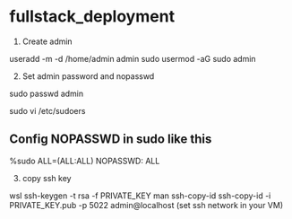 # fullstack_deployment

1. Create admin

useradd -m -d /home/admin admin
sudo usermod -aG sudo admin

2. Set admin password and nopasswd

sudo passwd admin

sudo vi /etc/sudoers
## Config NOPASSWD in sudo like this
%sudo ALL=(ALL:ALL) NOPASSWD: ALL

3. copy ssh key

wsl
ssh-keygen -t rsa -f PRIVATE_KEY
man ssh-copy-id
ssh-copy-id -i PRIVATE_KEY.pub -p 5022 admin@localhost (set ssh network in your VM)

